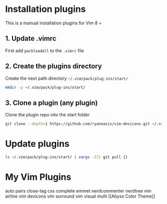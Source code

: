 # Installation plugins

This is a manual installation plugins for Vim 8 +

## 1. Update .vimrc

First add `packloadall` to the `.vimrc` file

## 2. Create the plugins directory

Create the next path directory `~/.vim/pack/plug-ins/start/` 

```bash
mkdir -p ~/.vim/pack/plug-ins/start/
```

## 3. Clone a plugin (any plugin)

Clone the plugin repo  into the start folder

```bash
git clone --depth=1 https://github.com/ryanoasis/vim-devicons.git ~/.vim/pack/plug-ins/start/devicons/
```

# Update plugins

```bash
ls ~/.vim/pack/plug-ins/start/ | xargs -I{} git pull {}
```

# My Vim Plugins

auto pairs
close-tag
css complete
emmet
nerdcommenter
nerdtree
vim airline
vim devicons
vim surround
vim visual multi
[[Abyss Color Theme]]